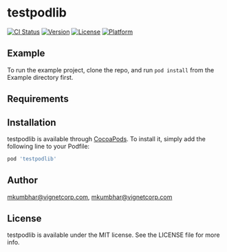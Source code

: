 # testpodlib

[![CI Status](https://img.shields.io/travis/mkumbhar@vignetcorp.com/testpodlib.svg?style=flat)](https://travis-ci.org/mkumbhar@vignetcorp.com/testpodlib)
[![Version](https://img.shields.io/cocoapods/v/testpodlib.svg?style=flat)](https://cocoapods.org/pods/testpodlib)
[![License](https://img.shields.io/cocoapods/l/testpodlib.svg?style=flat)](https://cocoapods.org/pods/testpodlib)
[![Platform](https://img.shields.io/cocoapods/p/testpodlib.svg?style=flat)](https://cocoapods.org/pods/testpodlib)

## Example

To run the example project, clone the repo, and run `pod install` from the Example directory first.

## Requirements

## Installation

testpodlib is available through [CocoaPods](https://cocoapods.org). To install
it, simply add the following line to your Podfile:

```ruby
pod 'testpodlib'
```

## Author

mkumbhar@vignetcorp.com, mkumbhar@vignetcorp.com

## License

testpodlib is available under the MIT license. See the LICENSE file for more info.
